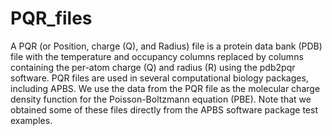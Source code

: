 # PQR_files
A PQR (or Position, charge (Q), and Radius) file is a protein data bank (PDB) file with the temperature and occupancy columns 
replaced by columns containing the per-atom charge (Q) and radius (R) using the pdb2pqr software. PQR files are used in several computational biology packages, including APBS. We use the data from the PQR file as the molecular charge density function for the Poisson-Boltzmann equation (PBE). Note that we obtained some of these files directly from the APBS software package test examples.  
